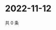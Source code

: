 # 2022-11-12

共 0 条

<!-- BEGIN WEIBO -->
<!-- 最后更新时间 Sat Nov 12 2022 11:22:14 GMT+0800 (China Standard Time) -->

<!-- END WEIBO -->
